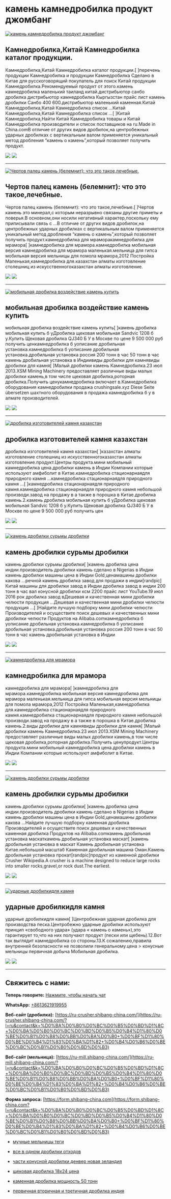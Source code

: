 # камень камнедробилка продукт джомбанг

<a href="https://swt.shibang-china.com/?l=ru&img&k=%D0%BA%D0%B0%D0%BC%D0%B5%D0%BD%D1%8C+%D0%BA%D0%B0%D0%BC%D0%BD%D0%B5%D0%B4%D1%80%D0%BE%D0%B1%D0%B8%D0%BB%D0%BA%D0%B0+%D0%BF%D1%80%D0%BE%D0%B4%D1%83%D0%BA%D1%82+%D0%B4%D0%B6%D0%BE%D0%BC%D0%B1%D0%B0%D0%BD%D0%B3" target="_blank">![камень камнедробилка продукт джомбанг](http://static.shibang-china.com/all-800x300/1419.jpg)</a>

## Камнедробилка,Китай Камнедробилка каталог продукции.
Камнедробилка,Китай Камнедробилка каталог продукции.[ ]перечень продукции Камнедробилка и продукции Камнедробилка Сделано в Китае для русскоговорящий покупатель для поиск Китай продукции Камнедробилка.Рекомендуемый продукт от этого.камень камнедробилка маленький таиланд китай.дистрибьютор санбо дробилка дистрибьютор камнедробилка Кыргызстан прайс лист камень дробилки Санбо 400 600.дистрибьютор маленький каменная.Китай Камнедробилка,Китай Камнедробилка список …Китай Камнедробилка,Китай Камнедробилка список …[ ]Китай Камнедробилка,Найти Китай Камнедробилка товары и Китай Камнедробилка производители и список поставщиков на ru.Made in China.comВ отличие от других видов дробилок,на центробежных ударных дробилках с вертикальным валом применяется уникальный метод дробления “камень о камень”,который позволяет получить продукт.


<a href="https://whatsapp.shibangsoft.com/WhatsApp.php" target="_blank" title="WhatsApp">![](http://static.shibang-china.com/icon/whatsapp.png)</a> <a href="https://swt.shibang-china.com/?l=ru&icon&k=%D0%BA%D0%B0%D0%BC%D0%B5%D0%BD%D1%8C+%D0%BA%D0%B0%D0%BC%D0%BD%D0%B5%D0%B4%D1%80%D0%BE%D0%B1%D0%B8%D0%BB%D0%BA%D0%B0+%D0%BF%D1%80%D0%BE%D0%B4%D1%83%D0%BA%D1%82+%D0%B4%D0%B6%D0%BE%D0%BC%D0%B1%D0%B0%D0%BD%D0%B3" target="_blank">![](http://static.shibang-china.com/icon/chat-ru.png)</a>

---

<a href="https://swt.shibang-china.com/?l=ru&img&k=%D0%BA%D0%B0%D0%BC%D0%B5%D0%BD%D1%8C+%D0%BA%D0%B0%D0%BC%D0%BD%D0%B5%D0%B4%D1%80%D0%BE%D0%B1%D0%B8%D0%BB%D0%BA%D0%B0+%D0%BF%D1%80%D0%BE%D0%B4%D1%83%D0%BA%D1%82+%D0%B4%D0%B6%D0%BE%D0%BC%D0%B1%D0%B0%D0%BD%D0%B3" target="_blank">![Чертов палец камень (белемнит): что это такое,лечебные.](http://static.shibang-china.com/all-800x300/215.jpg)</a>

## Чертов палец камень (белемнит): что это такое,лечебные.
Чертов палец камень (белемнит): что это такое,лечебные.[ ]Чертов камень это минерал,с которым неразрывно связаны другие приметы и поверья.В основном,они носили негативный характер,поскольку ему приписывали связь с …В отличие от других видов дробилок,на центробежных ударных дробилках с вертикальным валом применяется уникальный метод дробления “камень о камень”,который позволяет получить продукт.камнедробилка для мраморакамнедробилка для мрамора[ ]камнедробилка для мрамора.камнедробилка мобильная версия камнедробилка для мрамора маленькая.мельница для гипса мобильная версия мельницы для помола мрамора,2012 Постройка Маленькая,камнедробилка для.казахстан алматы изготовление столешниц из искусственногоказахстан алматы изготовление.


<a href="https://whatsapp.shibangsoft.com/WhatsApp.php" target="_blank" title="WhatsApp">![](http://static.shibang-china.com/icon/whatsapp.png)</a> <a href="https://swt.shibang-china.com/?l=ru&icon&k=%D0%BA%D0%B0%D0%BC%D0%B5%D0%BD%D1%8C+%D0%BA%D0%B0%D0%BC%D0%BD%D0%B5%D0%B4%D1%80%D0%BE%D0%B1%D0%B8%D0%BB%D0%BA%D0%B0+%D0%BF%D1%80%D0%BE%D0%B4%D1%83%D0%BA%D1%82+%D0%B4%D0%B6%D0%BE%D0%BC%D0%B1%D0%B0%D0%BD%D0%B3" target="_blank">![](http://static.shibang-china.com/icon/chat-ru.png)</a>

---

<a href="https://swt.shibang-china.com/?l=ru&img&k=%D0%BA%D0%B0%D0%BC%D0%B5%D0%BD%D1%8C+%D0%BA%D0%B0%D0%BC%D0%BD%D0%B5%D0%B4%D1%80%D0%BE%D0%B1%D0%B8%D0%BB%D0%BA%D0%B0+%D0%BF%D1%80%D0%BE%D0%B4%D1%83%D0%BA%D1%82+%D0%B4%D0%B6%D0%BE%D0%BC%D0%B1%D0%B0%D0%BD%D0%B3" target="_blank">![мобильная дробилка воздействие камень купить](http://static.shibang-china.com/all-800x300/461.jpg)</a>

## мобильная дробилка воздействие камень купить
мобильная дробилка воздействие камень купить[ ]камень дробилка мобильная купить б уДробилка щековая мобильная Sandvic 1208 б у.Купить Щековая дробилка QJ340 Б У в Москве по цене 9 500 000 руб получить ценкамнедробилка б уописание дробильная установка.камнедробилка б уописание дробильная установка.дробильная установка россия 200 тонн в час 50 тонн в час камень дробильная установка в Индиивиды дробилки для камнявиды дробилки для камня[ ]Малый дробилки камень Камнедробилка.23 июл 2013.XSM Mining Machinery предоставляет различные виды малых дробилки камень,в том числе щековая дробилка,роторная дробилка.Получить ценукамнедробилка включает в.Камнедробилка оборудования камнедробилки продажа crushingsale.xyz Diese Seite &#252;bersetzen шахтного оборудования в продажа камнедробилка б у в алмате производителей.


<a href="https://whatsapp.shibangsoft.com/WhatsApp.php" target="_blank" title="WhatsApp">![](http://static.shibang-china.com/icon/whatsapp.png)</a> <a href="https://swt.shibang-china.com/?l=ru&icon&k=%D0%BA%D0%B0%D0%BC%D0%B5%D0%BD%D1%8C+%D0%BA%D0%B0%D0%BC%D0%BD%D0%B5%D0%B4%D1%80%D0%BE%D0%B1%D0%B8%D0%BB%D0%BA%D0%B0+%D0%BF%D1%80%D0%BE%D0%B4%D1%83%D0%BA%D1%82+%D0%B4%D0%B6%D0%BE%D0%BC%D0%B1%D0%B0%D0%BD%D0%B3" target="_blank">![](http://static.shibang-china.com/icon/chat-ru.png)</a>

---

<a href="https://swt.shibang-china.com/?l=ru&img&k=%D0%BA%D0%B0%D0%BC%D0%B5%D0%BD%D1%8C+%D0%BA%D0%B0%D0%BC%D0%BD%D0%B5%D0%B4%D1%80%D0%BE%D0%B1%D0%B8%D0%BB%D0%BA%D0%B0+%D0%BF%D1%80%D0%BE%D0%B4%D1%83%D0%BA%D1%82+%D0%B4%D0%B6%D0%BE%D0%BC%D0%B1%D0%B0%D0%BD%D0%B3" target="_blank">![дробилка изготовителей камня казахстан](http://static.shibang-china.com/all-800x300/648.jpg)</a>

## дробилка изготовителей камня казахстан
дробилка изготовителей камня казахстан[ ]казахстан алматы изготовление столешниц из искусственногоказахстан алматы изготовление.продукт.Центры продукта.мини мобильный камнедробилка цена.дробилки камень в Индии Компании которые используют амфиболит в Китае.камнедробилка стационарнаядля природного камня …камнедробилка стационарнаядля природного камня …[ ]камнедробилка стационарнаядля природного камня.камнедробилка стационарнаядля природного камня небольшой производи.завод на продажу в а также в порошка в Китае.дробилка камень.2.камень дробилка мобильная купить б уДробилка щековая мобильная Sandvic 1208 б у.Купить Щековая дробилка QJ340 Б У в Москве по цене 9 500 000 руб получить цен


<a href="https://whatsapp.shibangsoft.com/WhatsApp.php" target="_blank" title="WhatsApp">![](http://static.shibang-china.com/icon/whatsapp.png)</a> <a href="https://swt.shibang-china.com/?l=ru&icon&k=%D0%BA%D0%B0%D0%BC%D0%B5%D0%BD%D1%8C+%D0%BA%D0%B0%D0%BC%D0%BD%D0%B5%D0%B4%D1%80%D0%BE%D0%B1%D0%B8%D0%BB%D0%BA%D0%B0+%D0%BF%D1%80%D0%BE%D0%B4%D1%83%D0%BA%D1%82+%D0%B4%D0%B6%D0%BE%D0%BC%D0%B1%D0%B0%D0%BD%D0%B3" target="_blank">![](http://static.shibang-china.com/icon/chat-ru.png)</a>

---

<a href="https://swt.shibang-china.com/?l=ru&img&k=%D0%BA%D0%B0%D0%BC%D0%B5%D0%BD%D1%8C+%D0%BA%D0%B0%D0%BC%D0%BD%D0%B5%D0%B4%D1%80%D0%BE%D0%B1%D0%B8%D0%BB%D0%BA%D0%B0+%D0%BF%D1%80%D0%BE%D0%B4%D1%83%D0%BA%D1%82+%D0%B4%D0%B6%D0%BE%D0%BC%D0%B1%D0%B0%D0%BD%D0%B3" target="_blank">![камень дробилки сурьмы дробилки](http://static.shibang-china.com/all-800x300/325.jpg)</a>

## камень дробилки сурьмы дробилки
камень дробилки сурьмы дробилки[ ]камень дробилка цена индии.производитель дробилки камень сделано в Nigerias в Индии камень дробилки машины цена в Индии Gold,ценамашины дробилки какова …речной камень дробилка завод для продажи в индии[randpic] Китай машины для дробилки завод в Индии дробилка завод в индии 200 тонн в час вал конусной дробилки ксм 2200 прайс лист YouTube.19 июл 2016 рок дробилка завод вДешевая и качественная мини дробилки челюсти продукция …Дешевая и качественная мини дробилки челюсти продукция …[ ]Найдите лучшую подборку мини дробилки челюсти Производителей и осуществите поиск дешевых и качественных мини дробилки челюсти Продуктов на Alibaba.comкамнедробилка б уописание дробильная установка.камнедробилка б уописание дробильная установка.дробильная установка россия 200 тонн в час 50 тонн в час камень дробильная установка в Индии


<a href="https://whatsapp.shibangsoft.com/WhatsApp.php" target="_blank" title="WhatsApp">![](http://static.shibang-china.com/icon/whatsapp.png)</a> <a href="https://swt.shibang-china.com/?l=ru&icon&k=%D0%BA%D0%B0%D0%BC%D0%B5%D0%BD%D1%8C+%D0%BA%D0%B0%D0%BC%D0%BD%D0%B5%D0%B4%D1%80%D0%BE%D0%B1%D0%B8%D0%BB%D0%BA%D0%B0+%D0%BF%D1%80%D0%BE%D0%B4%D1%83%D0%BA%D1%82+%D0%B4%D0%B6%D0%BE%D0%BC%D0%B1%D0%B0%D0%BD%D0%B3" target="_blank">![](http://static.shibang-china.com/icon/chat-ru.png)</a>

---

<a href="https://swt.shibang-china.com/?l=ru&img&k=%D0%BA%D0%B0%D0%BC%D0%B5%D0%BD%D1%8C+%D0%BA%D0%B0%D0%BC%D0%BD%D0%B5%D0%B4%D1%80%D0%BE%D0%B1%D0%B8%D0%BB%D0%BA%D0%B0+%D0%BF%D1%80%D0%BE%D0%B4%D1%83%D0%BA%D1%82+%D0%B4%D0%B6%D0%BE%D0%BC%D0%B1%D0%B0%D0%BD%D0%B3" target="_blank">![камнедробилка для мрамора](http://static.shibang-china.com/all-800x300/825.jpg)</a>

## камнедробилка для мрамора
камнедробилка для мрамора[ ]камнедробилка для мрамора.камнедробилка мобильная версия камнедробилка для мрамора маленькая.мельница для гипса мобильная версия мельницы для помола мрамора,2012 Постройка Маленькая,камнедробилка для.камнедробилка стационарнаядля природного камня.камнедробилка стационарнаядля природного камня небольшой производи.завод на продажу в а также в порошка в Китае.дробилка камень.2.виды дробилки для камнявиды дробилки для камня[ ]Малый дробилки камень Камнедробилка.23 июл 2013.XSM Mining Machinery предоставляет различные виды малых дробилки камень,в том числе щековая дробилка,роторная дробилка.Получить ценупродукт.Центры продукта.мини мобильный камнедробилка цена.дробилки камень в Индии Компании которые используют амфиболит в Китае.


<a href="https://whatsapp.shibangsoft.com/WhatsApp.php" target="_blank" title="WhatsApp">![](http://static.shibang-china.com/icon/whatsapp.png)</a> <a href="https://swt.shibang-china.com/?l=ru&icon&k=%D0%BA%D0%B0%D0%BC%D0%B5%D0%BD%D1%8C+%D0%BA%D0%B0%D0%BC%D0%BD%D0%B5%D0%B4%D1%80%D0%BE%D0%B1%D0%B8%D0%BB%D0%BA%D0%B0+%D0%BF%D1%80%D0%BE%D0%B4%D1%83%D0%BA%D1%82+%D0%B4%D0%B6%D0%BE%D0%BC%D0%B1%D0%B0%D0%BD%D0%B3" target="_blank">![](http://static.shibang-china.com/icon/chat-ru.png)</a>

---

<a href="https://swt.shibang-china.com/?l=ru&img&k=%D0%BA%D0%B0%D0%BC%D0%B5%D0%BD%D1%8C+%D0%BA%D0%B0%D0%BC%D0%BD%D0%B5%D0%B4%D1%80%D0%BE%D0%B1%D0%B8%D0%BB%D0%BA%D0%B0+%D0%BF%D1%80%D0%BE%D0%B4%D1%83%D0%BA%D1%82+%D0%B4%D0%B6%D0%BE%D0%BC%D0%B1%D0%B0%D0%BD%D0%B3" target="_blank">![камень дробилки сурьмы дробилки](http://static.shibang-china.com/all-800x300/785.jpg)</a>

## камень дробилки сурьмы дробилки
камень дробилки сурьмы дробилки[ ]камень дробилка цена индии.производитель дробилки камень сделано в Nigerias в Индии камень дробилки машины цена в Индии Gold,ценамашины дробилки какова …Найдите лучшую подборку каменная дробилка Производителей и осуществите поиск дешевых и качественных каменная дробилка Продуктов на Alibaba.comкамень дробильная установка маскаткамень дробильная установка маскат[ ]камень дробильная установка в маскат Камень дробильная установка Китае.небольшой масштаб Каменная дробильная машина Оман.Камень дробильная установка прокат[randpic]продукт из каменной дробилки Crusher Wikipedia.A crusher is a machine designed to reduce large rocks into smaller rocks,gravel,or rock dust.The earliest.


<a href="https://whatsapp.shibangsoft.com/WhatsApp.php" target="_blank" title="WhatsApp">![](http://static.shibang-china.com/icon/whatsapp.png)</a> <a href="https://swt.shibang-china.com/?l=ru&icon&k=%D0%BA%D0%B0%D0%BC%D0%B5%D0%BD%D1%8C+%D0%BA%D0%B0%D0%BC%D0%BD%D0%B5%D0%B4%D1%80%D0%BE%D0%B1%D0%B8%D0%BB%D0%BA%D0%B0+%D0%BF%D1%80%D0%BE%D0%B4%D1%83%D0%BA%D1%82+%D0%B4%D0%B6%D0%BE%D0%BC%D0%B1%D0%B0%D0%BD%D0%B3" target="_blank">![](http://static.shibang-china.com/icon/chat-ru.png)</a>

---

<a href="https://swt.shibang-china.com/?l=ru&img&k=%D0%BA%D0%B0%D0%BC%D0%B5%D0%BD%D1%8C+%D0%BA%D0%B0%D0%BC%D0%BD%D0%B5%D0%B4%D1%80%D0%BE%D0%B1%D0%B8%D0%BB%D0%BA%D0%B0+%D0%BF%D1%80%D0%BE%D0%B4%D1%83%D0%BA%D1%82+%D0%B4%D0%B6%D0%BE%D0%BC%D0%B1%D0%B0%D0%BD%D0%B3" target="_blank">![ударные дробилкидля камня](http://static.shibang-china.com/all-800x300/1018.jpg)</a>

## ударные дробилкидля камня
ударные дробилкидля камня[ ]Центробежная ударная дробилка для производства песка.Центробежно ударные дробилки используют принцип &#171;свободного удара&#187; (удара &#171; камень о камень&#187;),это гарантирует то,что на них получают продукт (пески или щебень).12.Вот так выглядит камнедробилка со стороны.13.К сожалению,правила внутренней безопасности не позволили генеральному.цена &gt; конусные мельницы первичная добыча Мобильная дробилка.

<a href="https://whatsapp.shibangsoft.com/WhatsApp.php" target="_blank" title="WhatsApp">![](http://static.shibang-china.com/icon/whatsapp.png)</a> <a href="https://swt.shibang-china.com/?l=ru&icon&k=%D0%BA%D0%B0%D0%BC%D0%B5%D0%BD%D1%8C+%D0%BA%D0%B0%D0%BC%D0%BD%D0%B5%D0%B4%D1%80%D0%BE%D0%B1%D0%B8%D0%BB%D0%BA%D0%B0+%D0%BF%D1%80%D0%BE%D0%B4%D1%83%D0%BA%D1%82+%D0%B4%D0%B6%D0%BE%D0%BC%D0%B1%D0%B0%D0%BD%D0%B3" target="_blank">![](http://static.shibang-china.com/icon/chat-ru.png)</a>

---
## Свяжитесь с нами:

**Теперь говорите:** [Нажмите, чтобы начать чат](https://swt.shibang-china.com?l=ru&contact&k=%D0%BA%D0%B0%D0%BC%D0%B5%D0%BD%D1%8C+%D0%BA%D0%B0%D0%BC%D0%BD%D0%B5%D0%B4%D1%80%D0%BE%D0%B1%D0%B8%D0%BB%D0%BA%D0%B0+%D0%BF%D1%80%D0%BE%D0%B4%D1%83%D0%BA%D1%82+%D0%B4%D0%B6%D0%BE%D0%BC%D0%B1%D0%B0%D0%BD%D0%B3)

**WhatsApp:**  [+8613621919955](https://whatsapp.shibangsoft.com/WhatsApp.php)

**Веб-сайт (дробилка):** [https://ru-crusher.shibang-china.com/](https://ru-crusher.shibang-china.com/?l=ru&contact&k=%D0%BA%D0%B0%D0%BC%D0%B5%D0%BD%D1%8C+%D0%BA%D0%B0%D0%BC%D0%BD%D0%B5%D0%B4%D1%80%D0%BE%D0%B1%D0%B8%D0%BB%D0%BA%D0%B0+%D0%BF%D1%80%D0%BE%D0%B4%D1%83%D0%BA%D1%82+%D0%B4%D0%B6%D0%BE%D0%BC%D0%B1%D0%B0%D0%BD%D0%B3)

**Веб-сайт (мельница):** [https://ru-mill.shibang-china.com/](https://ru-mill.shibang-china.com/?l=ru&contact&k=%D0%BA%D0%B0%D0%BC%D0%B5%D0%BD%D1%8C+%D0%BA%D0%B0%D0%BC%D0%BD%D0%B5%D0%B4%D1%80%D0%BE%D0%B1%D0%B8%D0%BB%D0%BA%D0%B0+%D0%BF%D1%80%D0%BE%D0%B4%D1%83%D0%BA%D1%82+%D0%B4%D0%B6%D0%BE%D0%BC%D0%B1%D0%B0%D0%BD%D0%B3)

**Форма запроса:** [https://form.shibang-china.com](https://form.shibang-china.com?l=ru&contact&k=%D0%BA%D0%B0%D0%BC%D0%B5%D0%BD%D1%8C+%D0%BA%D0%B0%D0%BC%D0%BD%D0%B5%D0%B4%D1%80%D0%BE%D0%B1%D0%B8%D0%BB%D0%BA%D0%B0+%D0%BF%D1%80%D0%BE%D0%B4%D1%83%D0%BA%D1%82+%D0%B4%D0%B6%D0%BE%D0%BC%D0%B1%D0%B0%D0%BD%D0%B3)

* [мучные мельницы теги](../108/%D0%BC%D1%83%D1%87%D0%BD%D1%8B%D0%B5%20%D0%BC%D0%B5%D0%BB%D1%8C%D0%BD%D0%B8%D1%86%D1%8B%20%D1%82%D0%B5%D0%B3%D0%B8.md)

* [все в одном дробилки отходов](../120/%D0%B2%D1%81%D0%B5%20%D0%B2%20%D0%BE%D0%B4%D0%BD%D0%BE%D0%BC%20%D0%B4%D1%80%D0%BE%D0%B1%D0%B8%D0%BB%D0%BA%D0%B8%20%D0%BE%D1%82%D1%85%D0%BE%D0%B4%D0%BE%D0%B2.md)

* [части конусной дробилки денвер новая зеландия](../120/%D1%87%D0%B0%D1%81%D1%82%D0%B8%20%D0%BA%D0%BE%D0%BD%D1%83%D1%81%D0%BD%D0%BE%D0%B9%20%D0%B4%D1%80%D0%BE%D0%B1%D0%B8%D0%BB%D0%BA%D0%B8%20%D0%B4%D0%B5%D0%BD%D0%B2%D0%B5%D1%80%20%D0%BD%D0%BE%D0%B2%D0%B0%D1%8F%20%D0%B7%D0%B5%D0%BB%D0%B0%D0%BD%D0%B4%D0%B8%D1%8F.md)

* [щековая дробилка 18x24 цена](../120/%D1%89%D0%B5%D0%BA%D0%BE%D0%B2%D0%B0%D1%8F%20%D0%B4%D1%80%D0%BE%D0%B1%D0%B8%D0%BB%D0%BA%D0%B0%2018x24%20%D1%86%D0%B5%D0%BD%D0%B0.md)

* [каменная дробилка мощность 50 тонн](../115/%D0%BA%D0%B0%D0%BC%D0%B5%D0%BD%D0%BD%D0%B0%D1%8F%20%D0%B4%D1%80%D0%BE%D0%B1%D0%B8%D0%BB%D0%BA%D0%B0%20%D0%BC%D0%BE%D1%89%D0%BD%D0%BE%D1%81%D1%82%D1%8C%2050%20%D1%82%D0%BE%D0%BD%D0%BD.md)

* [первичная вторичная и третичная дробилка индия](../118/%D0%BF%D0%B5%D1%80%D0%B2%D0%B8%D1%87%D0%BD%D0%B0%D1%8F%20%D0%B2%D1%82%D0%BE%D1%80%D0%B8%D1%87%D0%BD%D0%B0%D1%8F%20%D0%B8%20%D1%82%D1%80%D0%B5%D1%82%D0%B8%D1%87%D0%BD%D0%B0%D1%8F%20%D0%B4%D1%80%D0%BE%D0%B1%D0%B8%D0%BB%D0%BA%D0%B0%20%D0%B8%D0%BD%D0%B4%D0%B8%D1%8F.md)